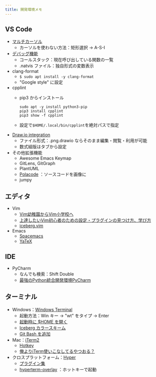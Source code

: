 ```yaml
---
title: 開発環境メモ
---
```


## VS Code

- [マルチカーソル](https://meshikui.com/2018/12/12/1420/)
  - カーソルを使わない方法：矩形選択 → A-S-I
- [デバッグ機能](https://qiita.com/bigengelt/items/e4c6f08003fe15988b7d)
  - コールスタック：現在呼び出している関数の一覧
  - .natvis ファイル：独自形式の変数表示
- clang-format
  - `$ sudo apt install -y clang-format`
  - "Google style" に設定
- cpplint
  - pip3 からインストール

    ```shell
    sudo apt -y install python3-pip
    pip3 install cpplint
    pip3 show -f cpplint
    ```

  - 設定で`$HOME/.local/bin/cpplint`を絶対パスで指定
- [Draw.io integration](https://marketplace.visualstudio.com/items?itemName=hediet.vscode-drawio)
  - ファイル形式：.png.drawio ならそのまま編集・閲覧・利用が可能
  - 数式組版はタブから設定
- その他拡張機能
  - Awesome Emacs Keymap
  - GitLens, GitGraph
  - PlantUML
  - [Polacode](https://www.mitsue.co.jp/knowledge/blog/frontend/201804/02_1600.html)
  ：ソースコードを画像に
  - jumpy

## エディタ

- Vim
  - [Vim幼稚園からVim小学校へ](https://qiita.com/hachi8833/items/7beeee825c11f7437f54)
  - [上達したいVim初心者のための設定・プラグインの見つけ方、学び方](https://employment.en-japan.com/engineerhub/entry/2019/01/28/103000)
  - [iceberg.vim](https://github.com/cocopon/iceberg.vim)
- Emacs
  - [Spacemacs](https://www.spacemacs.org/)
  - [YaTeX](http://hooktail.sub.jp/tex/yatex/)

## IDE

- PyCharm
  - なんでも検索：Shift Double
  - [最強のPython統合開発環境PyCharm](https://qiita.com/yamionp/items/f88d50da8d6b548fc44c)

## ターミナル

- Windows：[Windows Terminal](https://www.microsoft.com/ja-jp/p/windows-terminal/9n0dx20hk701)
  - 起動方法：Win キー → "wt" をタイプ → Enter
  - [起動時に $HOME を開く](https://qiita.com/bindi/items/6aa20a157d83a6efd86f)
  - [Iceberg カラースキーム](https://gist.github.com/kshimi/86a6d840bab526c427b6e71acde44a81)
  - [Git Bash を追加](https://qiita.com/yokra9/items/bdd0882268b308cf22ca)
- Mac：[iTerm2](https://iterm2.com/)
  - [Hotkey](https://qiita.com/ruwatana/items/8d9c174250061721ad11)
  - [俺よりiTerm使いこなしてるやつおる？](https://www.rasukarusan.com/entry/2019/04/13/180443)
- クロスプラットフォーム：[Hyper](https://hyper.is/)
  - [プラグイン集](https://qiita.com/yamannnu/items/f40b2cffa85f5250e03e)
  - [hyperterm-overlay](https://qiita.com/yamannnu/items/f40b2cffa85f5250e03e#hyperterm-overlay)
  ：ホットキーで起動
